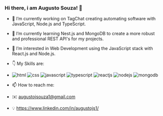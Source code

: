 ### Hi there, i am Augusto Souza! 👋


- 🔭 I’m currently working on TagChat creating automating software with JavaScript, Node.js and TypeScript.
- 🌱 I’m currently learning Nest.js and MongoDB to create a more robust and professional REST API's for my projects.
- 👀 I’m interested in Web Development using the JavaScript stack with React.js and Node.js.
- :point_down: My Skills are: 
- ![html](https://img.shields.io/badge/HTML5-E34F26?style=for-the-badge&logo=html5&logoColor=white) ![css](https://img.shields.io/badge/CSS3-1572B6?style=for-the-badge&logo=css3&logoColor=white) ![javascript](https://img.shields.io/badge/JavaScript-323330?style=for-the-badge&logo=javascript&logoColor=F7DF1E) ![typescript](https://img.shields.io/badge/TypeScript-007ACC?style=for-the-badge&logo=typescript&logoColor=white) ![reactjs](https://img.shields.io/badge/React-20232A?style=for-the-badge&logo=react&logoColor=61DAFB) ![nodejs](https://img.shields.io/badge/Node.js-339933?style=for-the-badge&logo=nodedotjs&logoColor=white) ![mongodb](https://img.shields.io/badge/MongoDB-white?style=for-the-badge&logo=mongodb&logoColor=4EA94B)

- 📫 How to reach me:
- :envelope: augustojsouza1@gmail.com
- :bulb: https://www.linkedin.com/in/augustojs1/


